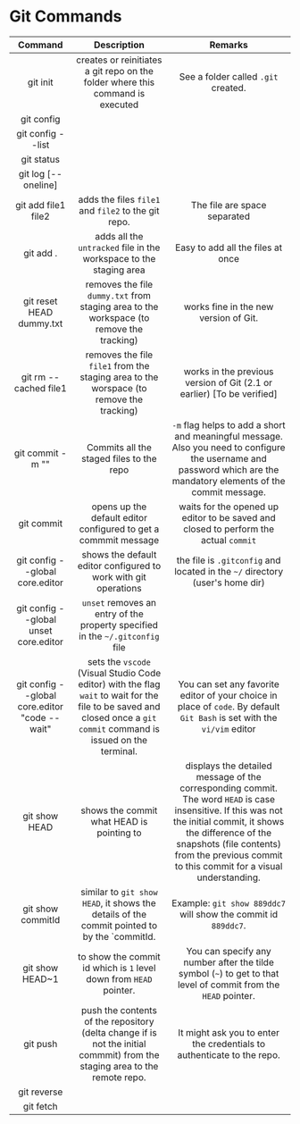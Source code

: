 # Git Commands

| Command    |    Description         | Remarks |
| :--------: | :--------------------: | :-----: |
| git init   | creates or reinitiates a git repo on the folder where this command is executed | See a folder called `.git` created. |
| git config |  | |
| git config --list |  |
| git status |  |
| git log [--oneline] | | 
| git add file1 file2 | adds the files `file1` and `file2` to the git repo. | The file are space separated |
| git add . | adds all the `untracked` file in the workspace to the staging area | Easy to add all the files at once |
| git reset HEAD dummy.txt | removes the file `dummy.txt` from staging area to the workspace (to remove the tracking) | works fine in the new version of Git.|
| git rm --cached file1 | removes the file `file1` from the staging area to the worspace (to remove the tracking) | works in the previous version of Git (2.1 or earlier) [To be verified] |
| git commit -m "<a short commit message>" | Commits all the staged files to the repo | `-m` flag helps to add a short and meaningful message. Also you need to configure the username and password which are the mandatory elements of the commit message. |
| git commit | opens up the default editor configured to get a commmit message | waits for the opened up editor to be saved and closed to perform the actual `commit` |
| git config --global core.editor | shows the default editor configured to work with git operations | the file is `.gitconfig` and located in the `~/` directory (user's home dir) |
| git config --global unset core.editor | `unset` removes an entry of the property specified in the `~/.gitconfig` file |  |
| git config --global core.editor "code --wait" | sets the `vscode` (Visual Studio Code editor) with the flag `wait` to wait for the file to be saved and closed once a `git commit` command is issued on the terminal. | You can set any favorite editor of your choice in place of `code`. By default `Git Bash` is set with the `vi/vim` editor | 
| git show HEAD | shows the commit what HEAD is pointing to | displays the detailed message of the corresponding commit. The word `HEAD` is case insensitive. If this was not the initial commit, it shows the difference of the snapshots (file contents) from the previous commit to this commit for a visual understanding. |
| git show commitId | similar to `git show HEAD`, it shows the details of the commit pointed to by the `commitId. | Example: `git show 889ddc7` will show the commit id `889ddc7`. | 
| git show HEAD~1 | to show the commit id which is `1` level down from `HEAD` pointer.| You can specify any number after the tilde symbol (`~`) to get to that level of commit from the `HEAD` pointer. |
| git push | push the contents of the repository (delta change if is not the initial commmit) from the staging area to the remote repo.| It might ask you to enter the credentials to authenticate to the repo.  | 
| git reverse | |  |
| git fetch | | |


